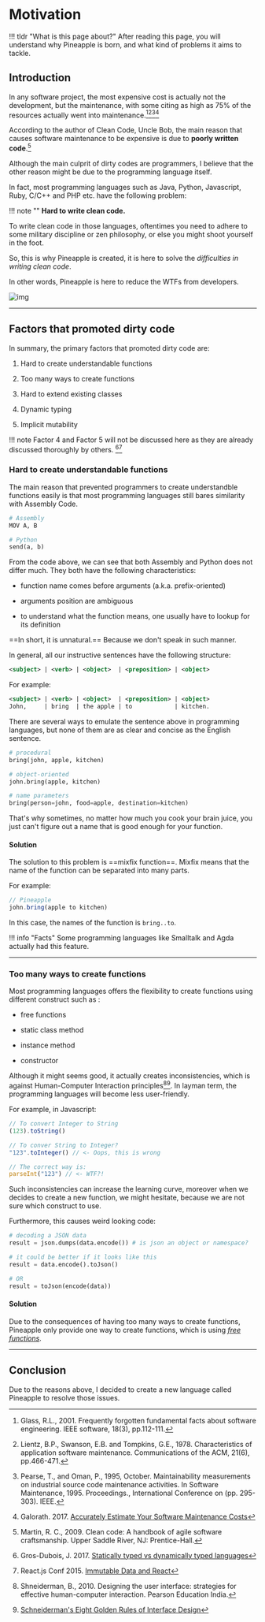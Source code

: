 # Motivation
!!! tldr "What is this page about?"
    After reading this page, you will understand why Pineapple is born, and what kind of problems it aims to tackle. 

## Introduction

In any software project, the most expensive cost is actually not the development, but the maintenance, with some citing as high as 75% of the resources actually went into maintenance.[^1][^2][^3][^4]

According to the author of Clean Code, Uncle Bob, the main reason that causes software maintenance to be expensive is due to **poorly written code**.[^5]

Although the main culprit of dirty codes are programmers, I believe that the other reason might be due to the programming language itself.  

In fact, most programming languages such as Java, Python, Javascript, Ruby, C/C++ and PHP etc. have the following problem:

!!! note ""
    **Hard to write clean code.**

To write clean code in those languages, oftentimes you need to adhere to some military discipline or zen philosophy, or else you might shoot yourself in the foot.

So, this is why Pineapple is created, it is here to solve the *difficulties in writing clean code*. 

In other words, Pineapple is here to reduce the WTFs from developers.

![img](http://www.osnews.com/images/comics/wtfm.jpg)  

<hr>

## Factors that promoted dirty code

In summary, the primary factors that promoted dirty code are:

1. Hard to create understandable functions

2. Too many ways to create functions 

3. Hard to extend existing classes

4. Dynamic typing

5. Implicit mutability

!!! note
    Factor 4 and Factor 5 will not be discussed here as they are already discussed thoroughly by others. [^6][^7]

### Hard to create understandable functions

The main reason that prevented programmers to create understandble functions easily is that most programming languages still bares similarity with Assembly Code.

```py
# Assembly
MOV A, B

# Python
send(a, b)
```

From the code above, we can see that both Assembly and Python does not differ much. They both have the following characteristics:

- function name comes before arguments (a.k.a. prefix-oriented)

- arguments position are ambiguous 

- to understand what the function means, one usually have to lookup for its definition


==In short, it is unnatural.== Because we don't speak in such manner.

In general, all our instructive sentences have the following structure:

```xml
<subject> | <verb> | <object>  | <preposition> | <object>
```

For example:

```xml
<subject> | <verb> | <object>  | <preposition> | <object>
John,     | bring  | the apple | to            | kitchen.
```

There are several ways to emulate the sentence above in programming languages, but none of them are as clear and concise as the English sentence.

```py
# procedural
bring(john, apple, kitchen)

# object-oriented
john.bring(apple, kitchen)

# name parameters
bring(person=john, food=apple, destination=kitchen)
```

That's why sometimes, no matter how much you cook your brain juice, you just can't figure out a name that is good enough for your function.

#### Solution

The solution to this problem is ==mixfix function==. Mixfix means that the name of the function can be separated into many parts.  

For example:
```js
// Pineapple
john.bring(apple to kitchen)
```

In this case, the names of the function is `bring..to`. 

!!! info "Facts"
    Some programming languages like Smalltalk and Agda actually had this feature.

<hr>

### Too many ways to create functions

Most programming languages offers the flexibility to create functions using different construct such as :

- free functions

- static class method

- instance method

- constructor

Although it might seems good, it actually creates inconsistencies, which is against Human-Computer Interaction principles[^8][^9]. In layman term, the programming languages will become less user-friendly.

For example, in Javascript:

```js
// To convert Integer to String
(123).toString()

// To conver String to Integer?
"123".toInteger() // <- Oops, this is wrong

// The correct way is:
parseInt("123") // <- WTF?!
```

Such inconsistencies can increase the learning curve, moreover when we decides to create a new function, we might hesitate, because we are not sure which construct to use.  

Furthermore, this causes weird looking code:

```py
# decoding a JSON data
result = json.dumps(data.encode()) # is json an object or namespace?  

# it could be better if it looks like this
result = data.encode().toJson()

# OR
result = toJson(encode(data))
```

#### Solution

Due to the consequences of having too many ways to create functions, Pineapple only provide one way to create functions, which is using [*free functions*](./Features/010-BasicFunctions.md).

<hr>

## Conclusion

Due to the reasons above, I decided to create a new language called Pineapple to resolve those issues.



[^1]: Glass, R.L., 2001. Frequently forgotten fundamental facts about software engineering. IEEE software, 18(3), pp.112-111.

[^2]: Lientz, B.P., Swanson, E.B. and Tompkins, G.E., 1978. Characteristics of application software maintenance. Communications of the ACM, 21(6), pp.466-471.

[^3]: Pearse, T., and Oman, P., 1995, October. Maintainability measurements on industrial source code maintenance activities. In Software Maintenance, 1995. Proceedings., International Conference on (pp. 295-303). IEEE.

[^4]: Galorath. 2017. [Accurately Estimate Your Software Maintenance Costs](http://galorath.com/software_maintenance_cost)

[^5]: Martin, R. C., 2009. Clean code: A handbook of agile software craftsmanship. Upper Saddle River, NJ: Prentice-Hall.

[^6]: Gros-Dubois, J. 2017. [Statically typed vs dynamically typed languages](https://hackernoon.com/statically-typed-vs-dynamically-typed-languages-e4778e1ca55)

[^7]: React.js Conf 2015. [Immutable Data and React](https://www.youtube.com/watch?v=I7IdS-PbEgI&feature=youtu.be)

[^8]: Shneiderman, B., 2010. Designing the user interface: strategies for effective human-computer interaction. Pearson Education India.

[^9]: [Schneiderman's Eight Golden Rules of Interface Design](https://www.designprinciplesftw.com/collections/shneidermans-eight-golden-rules-of-interface-design)
